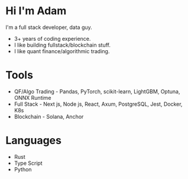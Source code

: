 # Hi I'm Adam 

I'm a full stack developer, data guy.
- 3+ years of coding experience.
- I like building fullstack/blockchain stuff.
- I like quant finance/algorithmic trading.

# Tools
- QF/Algo Trading - Pandas, PyTorch, scikit-learn, LightGBM, Optuna, ONNX Runtime
- Full Stack - Next js, Node js, React, Axum, PostgreSQL, Jest, Docker, K8s
- Blockchain - Solana, Anchor

# Languages
- Rust
- Type Script
- Python
